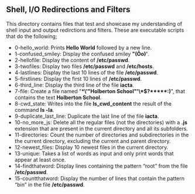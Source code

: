 ## Shell, I/O Redirections and Filters
This directory contains files that test and showcase my understanding of shell input and output redirctions and filters. These are executable scripts that do the following;
- 0-hello_world: Prints __Hello World__ followed by a new line.
- 1-confused_smiley: Display the confused smiley __"(Ôo)'__.
- 2-hellofile: Display the content of __/etc/passwd__.
- 3-twofiles: Display two files __/etc/passwd__ and __/etc/hosts__.
- 4-lastlines: Display the last 10 lines of the file __/etc/passwd__.
- 5-firstlines: Display the first 10 lines of __/etc/passwd__.
- 6-third_line: Display the third line of the file __iacta__.
- 7-file: Create a file named "__\*\\'"Holberton School"\'\\*$\?\*\*\*\*\*:)__", that contains the text __Holberton School__.
- 8-cwd_state: Writes into the file __ls_cwd_content__ the result of the command __ls -la__.
- 9-duplicate_last_line: Duplicate the last line of the file __iacta__.
- 10-no_more_js: Delete all the regular files (not the directories) with a __.js__ extension that are present in the current directory and all its subfolders.
- 11-directories: Count the number of directories and subdirectories in the the current directory, excluding the current and parent directory.
- 12-newest_files: Display 10 newest files in the current directory.
- 13-unique: Takes a list of words as input and only print words that appear at least once.
- 14-findthatword: Display lines containing the pattern “root” from the file __/etc/passwd__.
- 15-countthatword: Display the number of lines that contain the pattern “bin” in the file __/etc/passwd__.